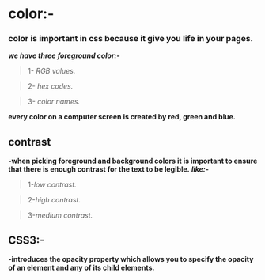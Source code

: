 
# color:-
### color is important in css because it give you life in your pages.

***we have three foreground color:-***
>1- *RGB values.*

>2- *hex codes.*

>3- *color names.*

**every color on a computer screen is created by red, green and blue.**

## contrast
**-when picking foreground and background colors it is important to ensure that there is enough contrast for the text to be legible.**
***like:-***
>1-*low contrast.*

>2-*high contrast.*

>3-*medium contrast.*

## CSS3:-
**-introduces the opacity property which allows you to specify the opacity of an element and any of its child elements.**